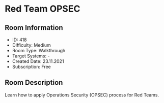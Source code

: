 ﻿# Red Team OPSEC

## Room Information
- ID: 418
- Difficulty: Medium
- Room Type: Walkthrough
- Target Systems: -
- Created Date: 23.11.2021
- Subscription: Free

## Room Description
Learn how to apply Operations Security (OPSEC) process for Red Teams.
